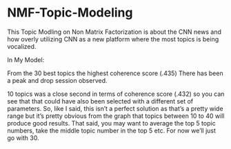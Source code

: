 # NMF-Topic-Modeling
This Topic Modling on Non Matrix Factorization is about the CNN news and how overly utilizing CNN as a new platform where the most topics is being vocalized. 


In My Model:

From the 30 best topics the highest coherence score (.435) There has been a peak and drop session observed. 

10 topics was a close second in terms of coherence score (.432) so you can see that that could have also been selected with a different set of parameters. So, like I said, this isn’t a perfect solution as that’s a pretty wide range but it’s pretty obvious from the graph that topics between 10 to 40 will produce good results. That said, you may want to average the top 5 topic numbers, take the middle topic number in the top 5 etc. For now we’ll just go with 30.
